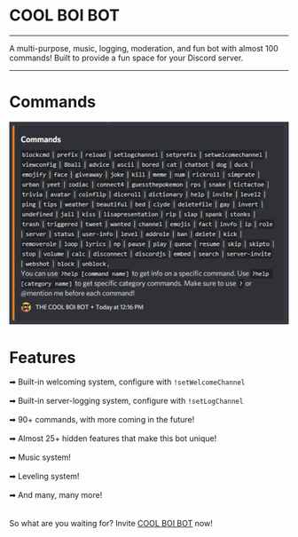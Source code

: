 # COOL BOI BOT

---

A multi-purpose, music, logging, moderation, and fun bot with almost 100 commands! Built to provide a fun space for your Discord server.

---

# Commands
![Commands](commands.png?raw=true "COOL BOI BOT Commands")

# Features

➡ Built-in welcoming system, configure with `!setWelcomeChannel` \
\
➡ Built-in server-logging system, configure with `!setLogChannel` \
\
➡ 90+ commands, with more coming in the future! \
\
➡ Almost 25+ hidden features that make this bot unique! \
\
➡ Music system! \
\
➡ Leveling system! \
\
➡ And many, many more! \
\
\
So what are you waiting for? Invite [COOL BOI BOT](https://discord.com/oauth2/authorize?client_id=811024409863258172&permissions=4294442967&scope=bot%20applications.commands "Invite COOL BOI BOT")
 now!
